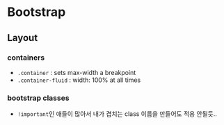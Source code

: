 # Bootstrap

## Layout

### containers
- `.container` : sets max-width a breakpoint
- `.container-fluid` : width: 100% at all times

### bootstrap classes
- `!important`인 애들이 많아서 내가 겹치는 class 이름을 만들어도 적용 안될듯..